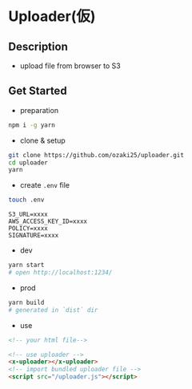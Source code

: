 # Uploader(仮)

## Description

- upload file from browser to S3

## Get Started

- preparation

```bash
npm i -g yarn
```

- clone & setup

```bash
git clone https://github.com/ozaki25/uploader.git
cd uploader
yarn
```

- create `.env` file

```bash
touch .env
```

```
S3_URL=xxxx
AWS_ACCESS_KEY_ID=xxxx
POLICY=xxxx
SIGNATURE=xxxx
```

- dev

```bash
yarn start
# open http://localhost:1234/
```

- prod

```bash
yarn build
# generated in `dist` dir
```

- use

```html
<!-- your html file-->

<!-- use uploader -->
<x-uploader></x-uploader>
<!-- import bundled uploader file -->
<script src="/uploader.js"></script>
```
